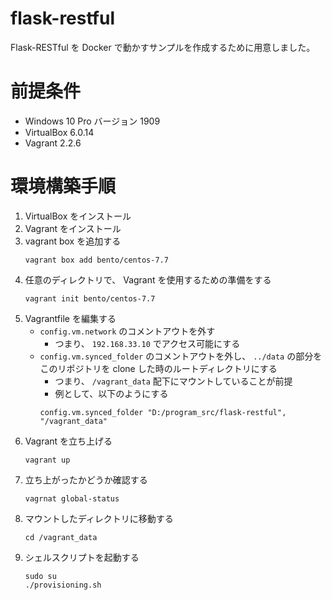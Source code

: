 # flask-restful

Flask-RESTful を Docker で動かすサンプルを作成するために用意しました。

# 前提条件

- Windows 10 Pro バージョン 1909
- VirtualBox 6.0.14
- Vagrant 2.2.6

# 環境構築手順

1. VirtualBox をインストール
1. Vagrant をインストール
1. vagrant box を追加する
    ```console
    vagrant box add bento/centos-7.7
    ```
1. 任意のディレクトリで、 Vagrant を使用するための準備をする
    ```console
    vagrant init bento/centos-7.7
    ```
1. Vagrantfile を編集する
    - `config.vm.network` のコメントアウトを外す
        - つまり、 `192.168.33.10` でアクセス可能にする
    - `config.vm.synced_folder` のコメントアウトを外し、 `../data` の部分をこのリポジトリを clone した時のルートディレクトリにする
        - つまり、 `/vagrant_data` 配下にマウントしていることが前提
        - 例として、以下のようにする
        ```console
        config.vm.synced_folder "D:/program_src/flask-restful", "/vagrant_data"
        ```
1. Vagrant を立ち上げる
    ```console
    vagrant up
    ```
1. 立ち上がったかどうか確認する
    ```console
    vagrnat global-status
    ```
1. マウントしたディレクトリに移動する
    ```console
    cd /vagrant_data
    ```
1. シェルスクリプトを起動する
    ```console
    sudo su
    ./provisioning.sh
    ```
